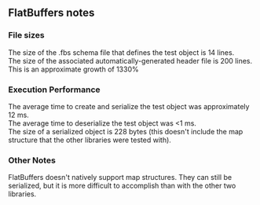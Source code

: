 ## FlatBuffers notes

### File sizes ###
The size of the .fbs schema file that defines the test object is 14 lines.<br/>
The size of the associated automatically-generated header file is 200 lines.<br/>
This is an approximate growth of 1330%

### Execution Performance ###
The average time to create and serialize the test object was approximately 12 ms.<br/>
The average time to deserialize the test object was <1 ms.<br/>
The size of a serialized object is 228 bytes (this doesn't include the map structure that the other libraries were tested with).

### Other Notes ###
FlatBuffers doesn't natively support map structures. They can still be serialized, but it is more difficult to accomplish than with the other two libraries.
